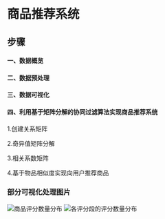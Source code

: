 # 商品推荐系统

## 步骤

#### 一、数据概览
#### 二、数据预处理
#### 三、数据可视化
#### 四、利用基于矩阵分解的协同过滤算法实现商品推荐系统
  1.创建关系矩阵
  
  2.奇异值矩阵分解
  
  3.相关系数矩阵
  
  4.基于物品相似度实现向用户推荐商品



### 部分可视化处理图片
![商品评分数量分布](https://github.com/CyclingPeach/OWN---Product_Recommendation_System/blob/master/%E5%95%86%E5%93%81%E8%AF%84%E5%88%86%E6%95%B0%E9%87%8F%E5%88%86%E5%B8%83.png)
![各评分段的评分数量分布](https://github.com/CyclingPeach/OWN---Product_Recommendation_System/blob/master/%E5%90%84%E8%AF%84%E5%88%86%E6%AE%B5%E7%9A%84%E8%AF%84%E5%88%86%E6%95%B0%E9%87%8F%E5%88%86%E5%B8%83.png)
